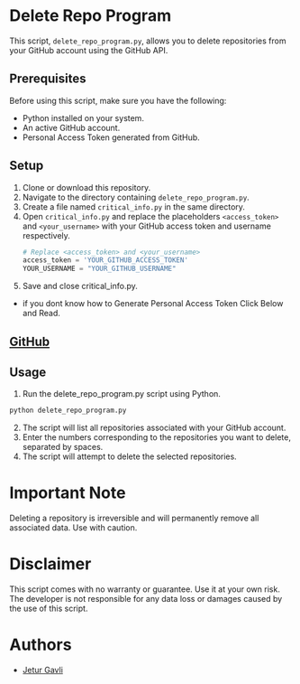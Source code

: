 # Delete Repo Program

This script, `delete_repo_program.py`, allows you to delete repositories from your GitHub account using the GitHub API.

## Prerequisites

Before using this script, make sure you have the following:

- Python installed on your system.
- An active GitHub account.
- Personal Access Token generated from GitHub.

## Setup

1. Clone or download this repository.
2. Navigate to the directory containing `delete_repo_program.py`.
3. Create a file named `critical_info.py` in the same directory.
4. Open `critical_info.py` and replace the placeholders `<access_token>` and `<your_username>` with your GitHub access token and username respectively.
   ```python
   # Replace <access_token> and <your_username>
   access_token = 'YOUR_GITHUB_ACCESS_TOKEN'
   YOUR_USERNAME = "YOUR_GITHUB_USERNAME"

5. Save and close critical_info.py.

- if you dont know how to Generate Personal Access Token Click Below and Read.
## [GitHub](generate_token.md)
## Usage
1. Run the delete_repo_program.py script using Python.
```python
python delete_repo_program.py
```
2. The script will list all repositories associated with your GitHub account.
3. Enter the numbers corresponding to the repositories you want to delete, separated by spaces.
4. The script will attempt to delete the selected repositories.
# Important Note
Deleting a repository is irreversible and will permanently remove all associated data. Use with caution.
# Disclaimer
This script comes with no warranty or guarantee. Use it at your own risk. The developer is not responsible for any data loss or damages caused by the use of this script.

# Authors
- [Jetur Gavli](https://www.github.com/jeturgavli)

